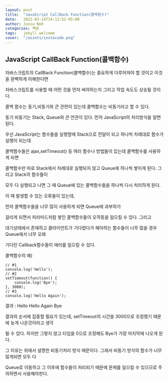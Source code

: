 ```yaml
---
layout: post
title:  "JavaScript CallBack Function(콜백함수)"
date:   2022-03-14T14:12:52-05:00
author: Junsu Noh
categories: 백준
tags:	jekyll welcome
cover:  "/assets/instacode.png" 
---
```


## JavaScript CallBack Function(콜백함수)



자바스크립트의 CallBack Function(콜백함수)는 중요하게 다루어져야 할 것이고 이것을 완벽하게 이해한다면

자바스크립트를 사용할 때 어떤 것을 먼저 써야하는지 그리고 작업 속도도 상승될 것이다.

콜백 함수는 동기,비동기와 큰 관련이 있는데 콜백함수는 비동기라고 할 수 있다.

동기 비동기는 Stack, Queue와 큰 연관이 있다. 먼저 JavaScript의 처리방식을 알면된다.

우선 JavaScript는 함수들을 실행할때 Stack으로 전달이 되고 하나씩 차례대로 함수가 실행이 되는데

콜백함수들은 ajax,setTimeout() 등 여러 함수나 방법들이 있는데 콜백함수를 사용하게 되면 

콜백함수만 따로 Stack에서 차례대로 실행되지 않고 Queue에 하나씩 쌓이게 된다. 그리고 Stack의 함수들이 

모두 다 실행되고 나면 그 때 Queue에 있는 콜백함수들을 하나씩 다시 처리하게 된다.

이 때 발생할 수 있는 오류들이 있는데, 

먼저 콜백함수들을 너무 많이 사용하게 되면 Queue에 과부하가 

걸리게 되면서 피라미드처럼 쌓인 콜백함수들이 오작동을 일으킬 수 있다. 그리고

대기상태에서 존재하고 클라이언트가 기다렸다가 해야하는 함수들이 너무 많을 경우 Queue에서 너무 오래 

기다린 Callback함수들이 에러를 일으킬 수 있다.



콜백함수의 예)

```
// #1
console.log('Hello');
// #2
setTimeout(function() {
	console.log('Bye');
}, 3000);
// #3
console.log('Hello Again');
```

결과 : Hello Hello Again Bye



결과의 순서에 집중할 필요가 있는데, setTimeout의 시간을 3000으로 조정했기 때문에 늦게 나온것이라고 생각

될 수 있다. 하지만 그렇지 않고 타임을 0으로 조정해도 Bye가 가장 마지막에 나오게 된다.

그 이유는 위에서 설명한 비동기처리 방식 때문이다. 그래서 비동기 방식의 함수가 너무 많게되면 모두 다 

Queue로 이동하고 그 이후에 함수들이 처리되기 때문에 문제를 일으킬 수 있으므로 주의하면서 사용해야한다.
